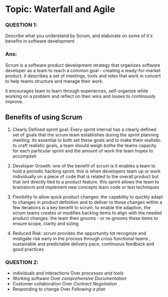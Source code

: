 # Topic: Waterfall and Agile

### QUESTION 1:

Describe what you understand by Scrum, and elaborate on some of it's benefits in software development

### Ans:

Scrum is a software product development strategy that organizes software developer as a team to reach a common goal - creating a ready-for-market product. it describes a set of meetings, tools and roles that work in concert to help teams structure and manage their work.

it encourages team to learn through experiences, self-organize while working on a problem and reflect on their wins and losses to continously improve.

## Benefits of using Scrum

1. Clearly Defined sprint goal: Every sprint interval has a clearly defined set of goals that the scrum team establishes during the sprint planning meeting. its essential to both set these goals and to make them realistic. to craft realistic goals, a team should weigh bothe the teams capacity for each particular sprint and the amount of work the team hopes to accomplish

2. Developer Growth: one of the benefit of scrum is it enables a team to hold a periodic hacking sprint. this is when developers team up or work individually on a piece of code that is related to the overall product but that isnt directly tied to a product feature. this sprint allows the team to brainstorm and implement new concepts learn code or text techniques

3) Flexibility to allow quick product changes: the capability to quickly adapt to changes in product definition and to deliver to those changes within a few iterations is a key benefit to scrum. to enable the adaption, the scrum teams creates or modifies backlog items to align with the needed product changes. the team then grooms - or re-grooms these items to ensure scope, clarity and sizing

4) Reduced Risk: scrum provides the opportunity tot recognize and mistigate risk early in the process through cross functional teams , sustainable and predictable delivery pace, continuous feedback and good practices

### QUESTION 2:

- individuals and interactions Over _processes and tools_
- Working software Over _comprehensive Documentation_
- Customer collaboration Over _Contract Negotiation_
- Responding to change Over _Following a plan_
